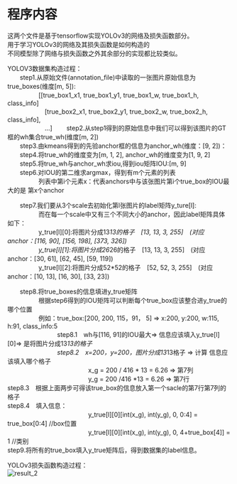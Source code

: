 # 程序内容   
这两个文件是基于tensorflow实现YOLOv3的网络及损失函数部分。   
用于学习YOLOv3的网络及其损失函数是如何构造的   
不同模型除了网络与损失函数之外其余部分的实现都比较类似。   

YOLOV3数据集构造过程：   
　　step1.从原始文件(annotation_file)中读取的一张图片原始信息为true_boxes(维度[m, 5]):   
　　　　　[[true_box1_x1, true_box1_y1, true_box1_w, true_box1_h, class_info]  
　　　　　　[true_box2_x1, true_box2_y1, true_box2_w, true_box2_h, class_info],   
　　　　　　...]
　　step2.从step1得到的原始信息中我们可以得到该图片的GT框的wh集合true_wh(维度[m, 2])   
　　step3.由kmeans得到的先验anchor框的信息为anchor_wh(维度：[9, 2])：  
　　step4.将true_wh的维度变为[m, 1, 2], anchor_wh的维度变为[1, 9, 2]  
　　step5.将true_wh与anchor_wh求iou,得到iou矩阵IOU:[m, 9]  
　　step6.对IOU的第二维求argmax，得到有m个元素的列表  
　　　　　列表中第i个元素x：代表anchors中与该张图片第i个true_box的IOU最大的是 第x个anchor  

　　step7.我们要从3个scale去初始化第l张图片的label矩阵y_ture[l]:  
　　　　　而在每一个scale中又有三个不同大小的anchor，因此label矩阵具体如下：  
　　　　　y_true[l][0]:将图片分成13*13的格子　[13, 13, 3, 255]　(对应anchor：[116, 90], [156, 198], [373, 326])  
　　　　　y_true[l][1]:将图片分成26*26的格子　[13, 13, 3, 255]　(对应anchor：[30, 61], [62, 45], [59, 119])  
　　　　　y_true[l][2]:将图片分成52*52的格子　[52, 52, 3, 255]　(对应anchor：[10, 13], [16, 30], [33, 23])  
		  
　　step8.将true_boxes的信息填进y_true矩阵  
　　　　　根据step6得到的IOU矩阵可以判断每个true_box应该整合进y_true的哪个位置  
　　　　　例如：true_box:[200, 200, 115，91， 5] => x:200, y:200, w:115, h:91, class_info:5   
　　　　　　　　step8.1　wh与[116, 91]的IOU最大=>  信息应该填入y_true[l][0]=> 是将图片分成13*13的格子  
　　　　　　　　step8.2　x=200，y=200，图片分成13*13格子 => 计算 信息应该填入哪个格子    
　　　　　　　　　　　　　x_g = 200 / 416 * 13 = 6.26 => 第7列   
　　　　　　　　　　　　　y_g = 200 /416 *13 = 6.26 => 第7行   
				step8.3　根据上面两步可得该true_box的信息放入第一个sacle的第7行第7列的格子   
				step8.4　填入信息：   
　　　　　　　　　　　　　y_true[l][0][int(x_g), int(y_g), 0, 0:4] = true_box[0:4] //box位置   
　　　　　　　　　　　　　y_true[l][0][int(x_g), int(y_g), 0, 4+true_box[4]] = 1 //类别   
	step9.将所有的true_box填入y_true矩阵后，得到数据集的label信息。  
				
				
	
YOLOv3损失函数构造过程：       
![result_2](https://github.com/Liu-Yicheng/Fast-RCNN/raw/master/result/2.jpg)      


				


